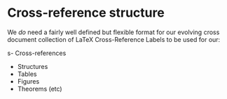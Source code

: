 # Cross-reference structure

We *do* need a fairly well defined but flexible format for our evolving
cross document collection of LaTeX Cross-Reference Labels to be used for
our:

s- Cross-references
- Structures
- Tables
- Figures
- Theorems (etc)

